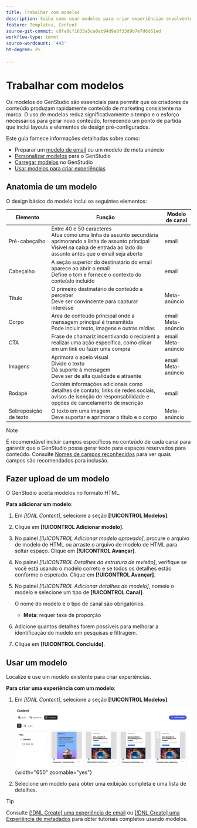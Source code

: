 ```yaml
---
title: Trabalhar com modelos
description: Saiba como usar modelos para criar experiências envolventes no GenStudio.
feature: Templates, Content
source-git-commit: c8fa0cf1633a5ca0ab94d9a0f33d9b7e7d6d61ed
workflow-type: tm+mt
source-wordcount: '443'
ht-degree: 2%

---
```



# Trabalhar com modelos

Os modelos do GenStudio são essenciais para permitir que os criadores de conteúdo produzam rapidamente conteúdo de marketing consistente na marca. O uso de modelos reduz significativamente o tempo e o esforço necessários para gerar novo conteúdo, fornecendo um ponto de partida que inclui layouts e elementos de design pré-configurados.

Este guia fornece informações detalhadas sobre como:

* Preparar um [modelo de email](email-template.md) ou um modelo de meta anúncio
* [Personalizar modelos](customize-template.md) para o GenStudio
* [Carregar modelos](#upload-a-template) no GenStudio
* [Usar modelos para criar experiências](#use-a-template)

## Anatomia de um modelo

O design básico do modelo inclui os seguintes elementos:

| Elemento | Função | Modelo de canal |
| ------------ | ---------------------- | -------------------- |
| Pré-cabeçalho | Entre 40 e 50 caracteres <br>Atua como uma linha de assunto secundária aprimorando a linha de assunto principal <br>Visível na caixa de entrada ao lado do assunto antes que o email seja aberto | email |
| Cabeçalho | A seção superior do destinatário do email aparece ao abrir o email <br>Define o tom e fornece o contexto do conteúdo incluído | email |
| Título | O primeiro destinatário de conteúdo a perceber <br>Deve ser convincente para capturar interesse | Meta-anúncio |
| Corpo | Área de conteúdo principal onde a mensagem principal é transmitida <br>Pode incluir texto, imagens e outras mídias | email<br>Meta-anúncio |
| CTA | Frase de chamariz incentivando o recipient a realizar uma ação específica, como clicar em um link ou fazer uma compra | email<br>Meta-anúncio |
| Imagens | Aprimora o apelo visual <br>Divide o texto <br>Dá suporte à mensagem <br>Deve ser de alta qualidade e atraente | email<br>Meta-anúncio |
| Rodapé | Contém informações adicionais como detalhes de contato, links de redes sociais, avisos de isenção de responsabilidade e opções de cancelamento de inscrição | email |
| Sobreposição de texto | O texto em uma imagem <br>Deve suportar e aprimorar o título e o corpo | Meta-anúncio |

>[!NOTE]
> 
>É recomendável incluir campos específicos no conteúdo de cada canal para garantir que o GenStudio possa gerar texto para espaços reservados para conteúdo. Consulte [Nomes de campos reconhecidos](customize-template.md#recognized-field-names) para ver quais campos são recomendados para inclusão.

## Fazer upload de um modelo

O GenStudio aceita modelos no formato HTML.

**Para adicionar um modelo**:

1. Em _[!DNL Content]_, selecione a seção **[!UICONTROL Modelos]**.

1. Clique em **[!UICONTROL Adicionar modelo]**.

1. No painel _[!UICONTROL Adicionar modelo aprovado]_, procure o arquivo de modelo de HTML ou arraste o arquivo de modelo de HTML para soltar espaço. Clique em **[!UICONTROL Avançar]**.

1. No painel _[!UICONTROL Detalhes da estrutura de revisão]_, verifique se você está usando o modelo correto e se todos os detalhes estão conforme o esperado. Clique em **[!UICONTROL Avançar]**.

1. No painel _[!UICONTROL Adicionar detalhes do modelo]_, nomeie o modelo e selecione um tipo de **[!UICONTROL Canal]**.

   O nome do modelo e o tipo de canal são obrigatórios.

   * **Meta**: requer taxa de proporção
   <!-- **Display ads**: requires Dimensions -->

1. Adicione quantos detalhes forem possíveis para melhorar a identificação do modelo em pesquisas e filtragem.

1. Clique em **[!UICONTROL Concluído]**.

## Usar um modelo

Localize e use um modelo existente para criar experiências.

**Para criar uma experiência com um modelo**:

1. Em _[!DNL Content]_, selecione a seção **[!UICONTROL Modelos]**.

   ![Lista de modelos de conteúdo](../../assets/content-templates.png){width="650" zoomable="yes"}

1. Selecione um modelo para obter uma exibição completa e uma lista de detalhes.

>[!TIP]
>
>Consulte [[!DNL Create] uma experiência de email](/help/tutorials/create-email-experience.md) ou [[!DNL Create] uma Experiência de metadados](/help/tutorials/create-meta-ad.md) para obter tutoriais completos usando modelos.

<!--  The create button in Content Template view does not work yet.
1. Click **[!UICONTROL Create Experience]** (paintbrush) from the upper right corner to use the template.
-->
